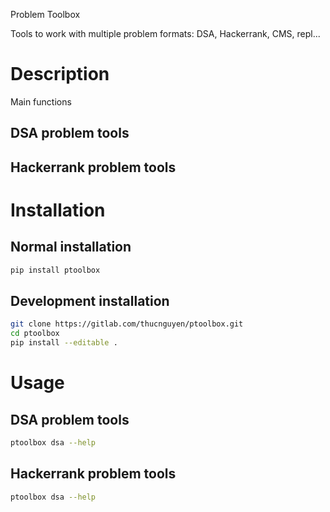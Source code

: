 Problem Toolbox

Tools to work with multiple problem formats: DSA, Hackerrank, CMS, repl...


# Description
    
Main functions

## DSA problem tools

## Hackerrank problem tools

# Installation
 
## Normal installation

```bash
pip install ptoolbox
```

## Development installation

```bash
git clone https://gitlab.com/thucnguyen/ptoolbox.git
cd ptoolbox
pip install --editable .
```

# Usage
## DSA problem tools
```bash
ptoolbox dsa --help
```

## Hackerrank problem tools
```bash
ptoolbox dsa --help
```